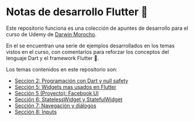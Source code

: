 # Notas de desarrollo Flutter 📔

Este repositorio funciona es una colección de apuntes de desarrollo para el curso de Udemy de [Darwin Morocho](https://www.udemy.com/course/flutter-desde-cero-darwin-morocho/).

En el se encuentran una serie de ejemplos desarrollados en los temas vistos en el curso, con comentarios para reforzar los conceptos del lenguaje Dart y el framework Flutter 📱.

Los temas contenidos en este repositorio son:

* [Seccion 2: Programación con Dart y null safety](https://github.com/ArturoDLG/notas_flutter/tree/main/seccion_2)
* [Sección 5: Widgets mas usados en Flutter](https://github.com/ArturoDLG/notas_flutter/tree/main/seccion_5)
* [Sección 5 (Proyecto): Facebook UI](https://github.com/ArturoDLG/notas_flutter/tree/main/facebook_ui)
* [Sección 6: StatelessWidget y StatefulWidget](https://github.com/ArturoDLG/notas_flutter/tree/main/seccion_6)
* [Sección 7: Navegación y diálogos](https://github.com/ArturoDLG/notas_flutter/tree/main/seccion_7)
* [Sección 8: Inputs](https://github.com/ArturoDLG/notas_flutter/tree/main/seccion_8)